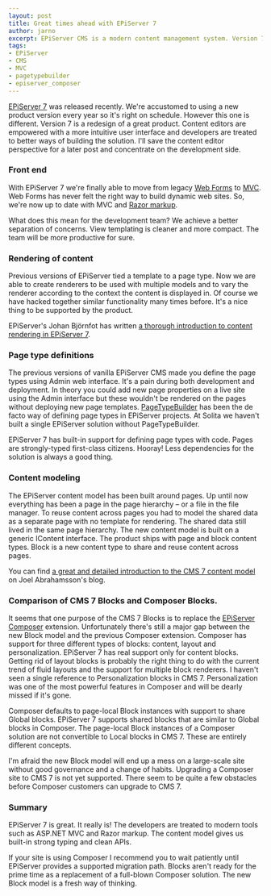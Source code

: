 ```yaml
---
layout: post
title: Great times ahead with EPiServer 7
author: jarno
excerpt: EPiServer CMS is a modern content management system. Version 7 is a redesign of a great product. Developers are treated to modern tools such as ASP.NET MVC and Razor markup.
tags: 
- EPiServer 
- CMS 
- MVC 
- pagetypebuilder 
- episerver_composer
---
```


[EPiServer 7](http://www.episerver.com) was released recently. We're accustomed to using a new product version every year so it's right on schedule. However this one is different. Version 7 is a redesign of a great product. Content editors are empowered with a more intuitive user interface and developers are treated to better ways of building the solution. I'll save the content editor perspective for a later post and concentrate on the development side.

### Front end ###
With EPiServer 7 we're finally able to move from legacy [Web Forms](http://www.asp.net/web-forms) to [MVC](http://www.asp.net/mvc). Web Forms has never felt the right way to build dynamic web sites. So, we're now up to date with MVC and [Razor markup](http://weblogs.asp.net/scottgu/archive/2010/07/02/introducing-razor.aspx). 

What does this mean for the development team? We achieve a better separation of concerns. View templating is cleaner and more compact. The team will be more productive for sure.

### Rendering of content ###
Previous versions of EPiServer tied a template to a page type. Now we are able to create renderers to be used with multiple models and to vary the renderer according to the context the content is displayed in. Of course we have hacked together similar functionality many times before. It's a nice thing to be supported by the product.

EPiServer's Johan Björnfot has written [a thorough introduction to content rendering in EPiServer 7](http://world.episerver.com/Blogs/Johan-Bjornfot/Dates1/2012/9/EPiServer-7--Rendering-of-content/).


### Page type definitions ###
The previous versions of vanilla EPiServer CMS made you define the page types using Admin web interface. It's a pain during both development and deployment. In theory you could add new page properties on a live site using the Admin interface but these wouldn't be rendered on the pages without deploying new page templates. [PageTypeBuilder](http://pagetypebuilder.codeplex.com/) has been the de facto way of defining page types in EPiServer projects. At Solita we haven't built a single EPiServer solution without PageTypeBuilder.

EPiServer 7 has built-in support for defining page types with code. Pages are strongly-typed first-class citizens. Hooray! Less dependencies for the solution is always a good thing.

### Content modeling ###
The EPiServer content model has been built around pages. Up until now everything has been a page in the page hierarchy – or a file in the file manager. To reuse content across pages you had to model the shared data as a separate page with no template for rendering. The shared data still lived in the same page hierarchy. The new content model is built on a generic IContent interface. The product ships with page and block content types. Block is a new content type to share and reuse content across pages.

You can find [a great and detailed introduction to the CMS 7 content model](http://joelabrahamsson.com/entry/episerver-cms-7-content-pages-and-blocks) on Joel Abrahamsson's blog.


### Comparison of CMS 7 Blocks and Composer Blocks.
It seems that one purpose of the CMS 7 Blocks is to replace the [EPiServer Composer](http://www.episerver.com/Products/EPiServer-Composer/) extension. Unfortunately there's still a major gap between the new Block model and the previous Composer extension. Composer has support for three different types of blocks: content, layout and personalization. EPiServer 7 has real support only for content blocks. Getting rid of layout blocks is probably the right thing to do with the current trend of fluid layouts and the support for multiple block renderers. I haven't seen a single reference to Personalization blocks in CMS 7. Personalization was one of the most powerful features in Composer and will be dearly missed if it's gone.

Composer defaults to page-local Block instances with support to share Global blocks. EPiServer 7 supports shared blocks that are similar to Global blocks in Composer. The page-local Block instances of a Composer solution are not convertible to Local blocks in CMS 7. These are entirely different concepts.

I'm afraid the new Block model will end up a mess on a large-scale site without good governance and a change of habits. Upgrading a Composer site to CMS 7 is not yet supported. There seem to be quite a few obstacles before Composer customers can upgrade to CMS 7.

### Summary ###
EPiServer 7 is great. It really is! The developers are treated to modern tools such as ASP.NET MVC and Razor markup. The content model gives us built-in strong typing and clean APIs.

If your site is using Composer I recommend you to wait patiently until EPiServer provides a supported migration path. Blocks aren't ready for the prime time as a replacement of a full-blown Composer solution. The new Block model is a fresh way of thinking.
